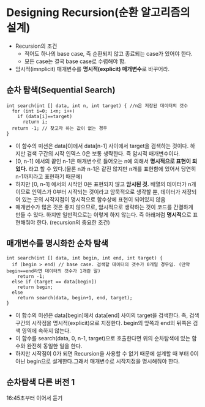 # Designing Recursion(순환 알고리즘의 설계)
- Recursion의 조건
	- 적어도 하나의 base case, 즉 순환되지 않고 종료되는 case가 있어야 한다.
	- 모든 case는 결국 base case로 수렴해야 함.
- 암시적(imnplicit) 매개변수를 **명시적(explicit) 매개변수**로 바꾸어라.


## 순차 탐색(Sequential Search)
```
int search(int [] data, int n, int target) { //n은 저장된 데이터의 갯수
  for (int i=0; i<n; i++)
    if (data[i]==target)
      return i;
  return -1; // 찾고자 하는 값이 없는 경우
}
```
- 이 함수의 미션은 data[0]에서 data[n-1] 사이에서 target을 검색하는 것이다. 하지만 검색 구간의 시작 인덱스 0은 보통 생략한다. 즉 암시적 매개변수이다.
- [0, n-1] 에서의 끝인 n-1은 매개변수로 들어오는 n에 의해서 **명시적으로 표현이 되었다.** 라고 할 수 있다.(물론 n과 n-1은 같진 않지만 n개를 표현함에 있어서 당연히 n-1까지라고 표현하기 때문에)
- 하지만 [0, n-1] 에서의 시작인 0은 표현되지 않고 **암시된 것.** 배열의 데이터가 n개이므로 인덱스가 0부터 시작되는 것이라고 암묵적으로 생각할 뿐, 데이터가 저장되어 있는 곳의 시작지점이 명시적으로 함수상에 표현이 되어있지 않음
- 매개변수가 많은 것은 좋지 않으므로, 암시적으로 생략하는 것이 코드를 간결하게 만들 수 있다. 하지만 일반적으로는 이렇게 하지 않는다. 즉 아래처럼 **명시적**으로 표현해줘야 한다. (recursion의 중요한 조건)

## 매개변수를 명시화한 순차 탐색
```
int search(int [] data, int begin, int end, int target) {
  if (begin > end) // base case. 검색할 데이터의 갯수가 0개일 경우임. (만약 begin==end라면 데이터의 갯수가 1개란 말)
    return -1;
  else if (target == data[begin])
    return begin;
  else
    return search(data, begin+1, end, target);
}
```
- 이 함수의 미션은 data[begin]에서 data[end] 사이의 target을 검색한다. 즉, 검색구간의 시작점을 명시적(explicit)으로 지정한다. begin의 앞쪽과 end의 뒤쪽은 검색 영역에 속하지 않는다.
- 이 함수를 search(data, 0, n-1, target)으로 호출한다면 위의 순차탐색에 있는 함수와 완전히 동일한 일을 한다.
- 하지만 시작점이 0가 되면 Recursion을 사용할 수 없기 때문에 설계할 때 부터 0이 아닌 begin으로 설계한다.그래서 매개변수로 시작지점을 명시해줘야 한다.


## 순차탐색 다른 버전 1
16:45초부터 이어서 듣기